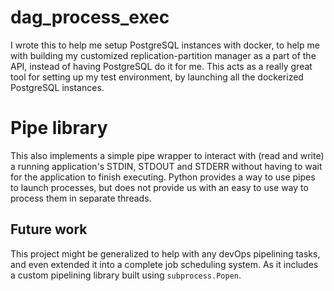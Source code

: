 # dag_process_exec

I wrote this to help me setup PostgreSQL instances with docker, to help me with building my customized replication-partition manager as a part of the API, instead of having PostgreSQL do it for me. This acts as a really great tool for setting up my test environment, by launching all the dockerized PostgreSQL instances. 

# Pipe library

This also implements a simple pipe wrapper to interact with (read and write) a running application's STDIN, STDOUT and STDERR without having to wait for the application to finish executing. Python provides a way to use pipes to launch processes, but does not provide us with an easy to use way to process them in separate threads.  

## Future work 

This project might be generalized to help with any devOps pipelining tasks, and even extended it into a complete job scheduling system. As it includes a custom pipelining library built using `subprocess.Popen`. 
